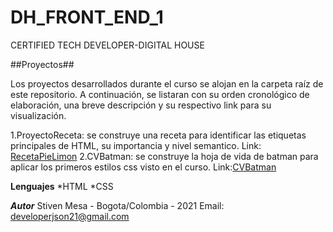 # DH_FRONT_END_1
CERTIFIED TECH DEVELOPER-DIGITAL HOUSE

##Proyectos##

Los proyectos desarrollados durante el curso se alojan en la carpeta raíz de este repositorio. A continuación, se listaran con su orden cronológico de elaboración, una breve descripción y su respectivo link para su visualización.

1.ProyectoReceta: se construye una receta para identificar las etiquetas principales de HTML, su importancia y nivel semantico. Link: [RecetaPieLimon](https://github.com/developerjson21/DH_FRONT_END_1/blob/main/Receta_Lemon_Pie/index.html) 
2.CVBatman: se construye la hoja de vida de batman para aplicar los primeros estilos css visto en el curso. Link:[CVBatman]()

**Lenguajes**
*HTML
*CSS

***Autor***
Stiven Mesa -  Bogota/Colombia - 2021
Email: developerjson21@gmail.com



